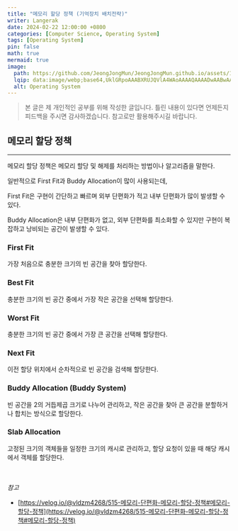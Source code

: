 ```yaml
---
title: "메모리 할당 정책 (기억장치 배치전략)"
writer: Langerak
date: 2024-02-22 12:00:00 +0800
categories: [Computer Science, Operating System]
tags: [Operating System]
pin: false
math: true
mermaid: true
image:
  path: https://github.com/JeongJongMun/JeongJongMun.github.io/assets/101979073/9f858c88-3621-4ca1-ac12-ed0c42cacb83
  lqip: data:image/webp;base64,UklGRpoAAABXRUJQVlA4WAoAAAAQAAAADwAABwAAQUxQSDIAAAARL0AmbZurmr57yyIiqE8oiG0bejIYEQTgqiDA9vqnsUSI6H+oAERp2HZ65qP/VIAWAFZQOCBCAAAA8AEAnQEqEAAIAAVAfCWkAALp8sF8rgRgAP7o9FDvMCkMde9PK7euH5M1m6VWoDXf2FkP3BqV0ZYbO6NA/VFIAAAA
  alt: Operating System
---
```


> 본 글은 제 개인적인 공부를 위해 작성한 글입니다. 틀린 내용이 있다면 언제든지 피드백을 주시면 감사하겠습니다. 참고로만 활용해주시길 바랍니다.

## 메모리 할당 정책

---

메모리 할당 정책은 메모리 할당 및 해제를 처리하는 방법이나 알고리즘을 말한다.

일반적으로 First Fit과 Buddy Allocation이 많이 사용되는데,

First Fit은 구현이 간단하고 빠르며 외부 단편화가 적고 내부 단편화가 많이 발생할 수 있다.

Buddy Allocation은 내부 단편화가 없고, 외부 단편화를 최소화할 수 있지만 구현이 복잡하고 낭비되는 공간이 발생할 수 있다.

### First Fit

가장 처음으로 충분한 크기의 빈 공간을 찾아 할당한다.

### Best Fit

충분한 크기의 빈 공간 중에서 가장 작은 공간을 선택해 할당한다.

### Worst Fit

충분한 크기의 빈 공간 중에서 가장 큰 공간을 선택해 할당한다.

### Next Fit

이전 할당 위치에서 순차적으로 빈 공간을 검색해 할당한다.

### Buddy Allocation (Buddy System)

빈 공간을 2의 거듭제곱 크기로 나누어 관리하고, 작은 공간을 찾아 큰 공간을 분할하거나 합치는 방식으로 할당한다.

### Slab Allocation

고정된 크기의 객체들을 일정한 크기의 캐시로 관리하고, 할당 요청이 있을 때 해당 캐시에서 객체를 할당한다.

<br/> <br/>
*참고*
- [https://velog.io/@vldzm4268/515-메모리-단편화-메모리-할당-정책#메모리-할당-정책](https://velog.io/@vldzm4268/515-메모리-단편화-메모리-할당-정책#메모리-할당-정책)
